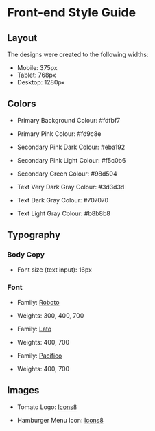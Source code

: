 # Front-end Style Guide

## Layout

The designs were created to the following widths:

- Mobile: 375px
- Tablet: 768px
- Desktop: 1280px

## Colors

- Primary Background Colour: #fdfbf7
- Primary Pink Colour: #fd9c8e

- Secondary Pink Dark Colour: #eba192
- Secondary Pink Light Colour: #f5c0b6
- Secondary Green Colour: #98d504

- Text Very Dark Gray Colour: #3d3d3d
- Text Dark Gray Colour: #707070
- Text Light Gray Colour: #b8b8b8

## Typography

### Body Copy

- Font size (text input): 16px

### Font

- Family: [Roboto](https://fonts.google.com/specimen/Roboto)
- Weights: 300, 400, 700

- Family: [Lato](https://fonts.google.com/specimen/Lato)
- Weights: 400, 700

- Family: [Pacifico](https://fonts.google.com/specimen/Pacifico)
- Weights: 400, 700

## Images

- Tomato Logo: [Icons8](https://img.icons8.com/plasticine/100/000000/tomato.png)

- Hamburger Menu Icon: [Icons8](https://img.icons8.com/material-outlined/24/000000/menu--v1.png)
